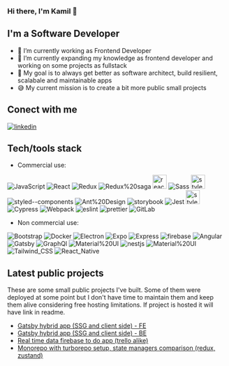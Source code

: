 <!-- Get labels from
https://github.com/alexandresanlim/Badges4-README.md-Profile#-frameworks- -->

### Hi there, I'm Kamil 👋
## I'm a Software Developer
- :construction_worker: I’m currently working as Frontend Developer
- 🌱 I’m currently expanding my knowledge as frontend developer and working on some projects as fullstack
- :office: My goal is to always get better as software architect, build resilient, scalabale and maintainable apps
- :sweat_smile: My current mission is to create a bit more public small projects 

## Conect with me
[![linkedin](https://img.shields.io/badge/LinkedIn-0077B5?style=for-the-badge&logo=linkedin&logoColor=white)](https://linkedin.com/in/kamil-szczerbi%C5%84ski-ba9b26183)

## Tech/tools stack
- Commercial use: 

![JavaScript](https://img.shields.io/badge/JavaScript-323330?style=for-the-badge&logo=javascript&logoColor=F7DF1E)
![React](https://img.shields.io/badge/React-20232A?style=for-the-badge&logo=react&logoColor=61DAFB)
![Redux](https://img.shields.io/badge/Redux-593D88?style=for-the-badge&logo=redux&logoColor=white)
![Redux%20saga](https://img.shields.io/badge/Redux%20saga-86D46B?style=for-the-badge&logo=redux%20saga&logoColor=999999)
<img alt="react-query" height="32px" src="https://react-query.tanstack.com/_next/static/images/emblem-light-628080660fddb35787ff6c77e97ca43e.svg" />
![Sass](https://img.shields.io/badge/Sass-CC6699?style=for-the-badge&logo=sass&logoColor=white)
<img alt="styled-component" height="32px" src="https://raw.githubusercontent.com/styled-components/brand/master/styled-components.png" />
![styled--components](https://img.shields.io/badge/styled--components-DB7093?style=for-the-badge&logo=styled-components&logoColor=white)
![Ant%20Design](https://img.shields.io/badge/Ant%20Design-1890FF?style=for-the-badge&logo=antdesign&logoColor=white)
![storybook](https://img.shields.io/badge/storybook-FF4785?style=for-the-badge&logo=storybook&logoColor=white)
![Jest](https://img.shields.io/badge/Jest-C21325?style=for-the-badge&logo=jest&logoColor=white)
<img alt="styled-component" height="32px" src="https://testing-library.com/img/octopus-128x128.png" />
![Cypress](https://img.shields.io/badge/Cypress-17202C?style=for-the-badge&logo=cypress&logoColor=white)
![Webpack](https://img.shields.io/badge/Webpack-8DD6F9?style=for-the-badge&logo=Webpack&logoColor=white)
![eslint](https://img.shields.io/badge/eslint-3A33D1?style=for-the-badge&logo=eslint&logoColor=white)
![prettier](https://img.shields.io/badge/prettier-1A2C34?style=for-the-badge&logo=prettier&logoColor=F7BA3E)
![GitLab](https://img.shields.io/badge/GitLab-330F63?style=for-the-badge&logo=gitlab&logoColor=white)


- Non commercial use:

![Bootstrap](https://img.shields.io/badge/Bootstrap-563D7C?style=for-the-badge&logo=bootstrap&logoColor=white)
![Docker](https://img.shields.io/badge/Docker-2CA5E0?style=for-the-badge&logo=docker&logoColor=white)
![Electron](https://img.shields.io/badge/Electron-2B2E3A?style=for-the-badge&logo=electron&logoColor=9FEAF9)
![Expo](https://img.shields.io/badge/Expo-1B1F23?style=for-the-badge&logo=expo&logoColor=white)
![Express](https://img.shields.io/badge/Express.js-000000?style=for-the-badge&logo=express&logoColor=whitee)
![firebase](https://img.shields.io/badge/firebase-ffca28?style=for-the-badge&logo=firebase&logoColor=black)
![Angular](https://img.shields.io/badge/Angular-DD0031?style=for-the-badge&logo=angular&logoColor=white)
![Gatsby](https://img.shields.io/badge/Gatsby-663399?style=for-the-badge&logo=gatsby&logoColor=white)
![GraphQl](https://img.shields.io/badge/GraphQl-E10098?style=for-the-badge&logo=graphql&logoColor=white)
![Material%20UI](https://img.shields.io/badge/Material%20UI-007FFF?style=for-the-badge&logo=mui&logoColor=white)
![nestjs](https://img.shields.io/badge/nestjs-E0234E?style=for-the-badge&logo=nestjs&logoColor=white)
![Material%20UI](https://img.shields.io/badge/Material%20UI-007FFF?style=for-the-badge&logo=mui&logoColor=white)
![Tailwind_CSS](https://img.shields.io/badge/Tailwind_CSS-38B2AC?style=for-the-badge&logo=tailwind-css&logoColor=white)
![React_Native](https://img.shields.io/badge/React_Native-20232A?style=for-the-badge&logo=react&logoColor=61DAFB)

## Latest public projects
These are some small public projects I've built. Some of them were deployed at some point but I don't have time to maintain them and keep them alive considering free hosting limitations. If project is hosted it will have link in readme.
- [Gatsby hybrid app (SSG and  client side) - FE](https://github.com/kamosz08/trans-front)
- [Gatsby hybrid app (SSG and  client side) - BE](https://github.com/kamosz08/trans-backend)
- [Real time data firebase to do app (trello alike)](https://github.com/kamosz08/tasker-dnd)
- [Monorepo with turborepo setup, state managers comparison (redux, zustand)](https://github.com/kamosz08/state-managers)
